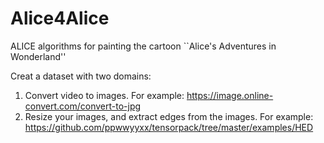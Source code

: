 # Alice4Alice
ALICE algorithms for painting the cartoon ``Alice's Adventures in Wonderland''



Creat a dataset with two domains:
  1. Convert video to images. 
    For example: https://image.online-convert.com/convert-to-jpg   
  2. Resize your images, and extract edges from the images. 
    For example: https://github.com/ppwwyyxx/tensorpack/tree/master/examples/HED

